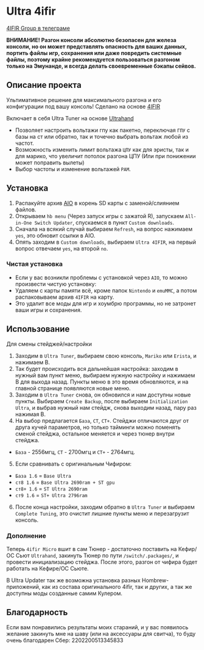 # Ultra 4ifir

[4IFIR Group в телеграме](https://t.me/For4ifir)

**ВНИМАНИЕ! Разгон консоли абсолютно безопасен для железа консоли, но он может представлять опасность для ваших данных, портить файлы игр, сохранения или даже повредить системные файлы, поэтому крайне рекомендуется пользоваться разгоном только на Эмунанде, и всегда делать своевременные бэкапы сейвов.**

## Описание проекта
Ультимативное решение для максимального разгона и его конфигурации под вашу консоль!
Сделано на основе [4IFIR](https://github.com/rashevskyv/4IFIR)

Включает в себя Ultra Tuner на основе [Ultrahand](https://github.com/ppkantorski/Ultrahand-Overlay)
- Позволяет настроить вольтажи гпу как пакетно, переключая `ГПУ` с базы на ст или обратно, так и точечно выбрать вольтаж любой из частот.
- Возможность изменить лимит вольтажа `ЦПУ` как для эристы, так и для марико, что увеличит потолок разгона ЦПУ (Или при понижении может поправить вылеты)
- Выбор частоты и изменение вольтажей `РАМ`.

## Установка

1. Распакуйте архив [AIO](https://github.com/redraz/Ultra-4ifir/raw/main/AIO/AIO.zip) в корень SD карты с заменой/слиянием файлов.
2. Открываем `hb menu` (Через запуск игры с зажатой R), запускаем `All-in-One Switch Updater`, спускаемся в пункт `Custom downloads`.
3. Сначала на всякий случай выбираем `Refresh`, на вопрос нажимаем `yes`, это обновит ссылки в AIO.
4. Опять заходим в `Custom downloads`, выбираем `Ultra 4IFIR`, на первый вопрос отвечаем `yes`, на второй `no`.

### Чистая установка

- Если у вас возникли проблемы с установкой через `AIO`, то можно произвести чистую установку:
- Удаляем с карты памяти всё, кроме папок `Nintendo` и `emuMMC`, а потом распаковываем архив `4IFIR` на карту.
- Это удалит все моды для игр и хоумбрю программы, но не затронет ваши игры и сохранения.


## Использование
Для смены стейджей/настройки
1. Заходим в `Ultra Tuner`, выбираем свою консоль, `Mariko` или `Erista`, и нажимаем B.
2. Так будет происходить вся дальнейшая настройка: заходим в нужный вам пункт меню, выбираем нужную настройку и нажимаем B для выхода назад. Пункты меню в это время обновляются, и на главной странице появляются новые меню.
3. Заходим в `Ultra Tuner` снова, он обновился и нам доступны новые пункты. Выбираем `Create Backup`, после выбираем `Initialization Ultra`, и выбрав нужный нам стейдж, снова выходим назад, пару раз нажимая B.
4. На выбор предлагается `База`, `СТ`, `СТ+`. Стейджи отличаются друг от друга кучей параметров, но только тайминги можно поменять сменой стейджа, остальное меняется и через тюнер внутри стейджа.
- `База` - 2556мгц, `СТ` - 2700мгц и `СТ+` - 2764мгц.
5. Если сравнивать с оригинальным Чифиром:
- `База 1.6` = `Base Ultra`
- `ст8 1.6`  = `Base Ultra 2690ram + ST gpu`
- `ст8+ 1.6` = `ST Ultra 2690ram`
- `ст9 1.6`  = `ST+ Ultra 2796ram`
6. После конца настройки, заходим обратно в `Ultra Tuner` и выбираем `Complete Tuning`, это очистит лишние пункты меню и перезагрузит консоль.


### Дополнение

Теперь `4ifir Micro` вшит в сам Тюнер - достаточно поставить на Кефир/ОС Сьют `Ultrahand`, закинуть Тюнер по пути `/switch/.packages/`, и провести инициализацию стейджа. После этого, разгон от чифира будет работать на Кефире/ОС Сьюте.

В Ultra Updater так же возможна установка разных Hombrew-приложений, как из состава оригинального 4ifir, так и других, а так же доступны моды созданные самим Кулером.


## Благодарность

Если вам понравились результаты моих стараний, и у вас появилось желание закинуть мне на шаву (или на аксессуары для свитча), то буду очень благодарен
Сбер: 2202200513345833
